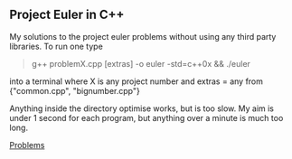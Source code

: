 ## Project Euler in C++

My solutions to the project euler problems without using any third party libraries. To run one type
> g++ problemX.cpp [extras] -o euler -std=c++0x && ./euler

into a terminal where X is any project number and extras = any from {"common.cpp", "bignumber.cpp"}

Anything inside the directory optimise works, but is too slow. My aim is under 1 second for each program, but anything over a minute is much too long.

[Problems](https://projecteuler.net/archives)
